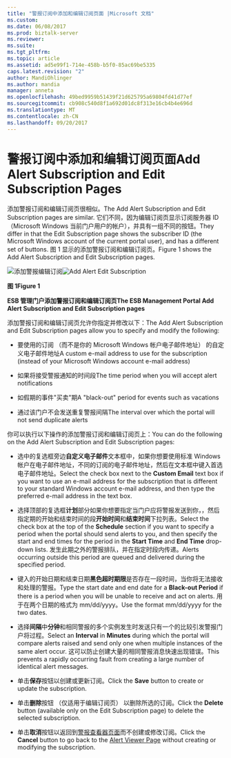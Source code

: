 ```yaml
---
title: "警报订阅中添加和编辑订阅页面 |Microsoft 文档"
ms.custom: 
ms.date: 06/08/2017
ms.prod: biztalk-server
ms.reviewer: 
ms.suite: 
ms.tgt_pltfrm: 
ms.topic: article
ms.assetid: ad5e99f1-714e-458b-b5f0-85ac69be5335
caps.latest.revision: "2"
author: MandiOhlinger
ms.author: mandia
manager: anneta
ms.openlocfilehash: 49bed9959b51439f21d625795a69804fd41d77ef
ms.sourcegitcommit: cb908c540d8f1a692d01dc8f313e16cb4b4e696d
ms.translationtype: MT
ms.contentlocale: zh-CN
ms.lasthandoff: 09/20/2017
---
```

# <a name="add-alert-subscription-and-edit-subscription-pages"></a><span data-ttu-id="a52b4-102">警报订阅中添加和编辑订阅页面</span><span class="sxs-lookup"><span data-stu-id="a52b4-102">Add Alert Subscription and Edit Subscription Pages</span></span>
<span data-ttu-id="a52b4-103">添加警报订阅和编辑订阅页很相似。</span><span class="sxs-lookup"><span data-stu-id="a52b4-103">The Add Alert Subscription and Edit Subscription pages are similar.</span></span> <span data-ttu-id="a52b4-104">它们不同，因为编辑订阅页显示订阅服务器 ID （Microsoft Windows 当前门户用户的帐户），并具有一组不同的按钮。</span><span class="sxs-lookup"><span data-stu-id="a52b4-104">They differ in that the Edit Subscription page shows the subscriber ID (the Microsoft Windows account of the current portal user), and has a different set of buttons.</span></span> <span data-ttu-id="a52b4-105">图 1 显示的添加警报订阅和编辑订阅页。</span><span class="sxs-lookup"><span data-stu-id="a52b4-105">Figure 1 shows the Add Alert Subscription and Edit Subscription pages.</span></span>  
  
 <span data-ttu-id="a52b4-106">![添加警报编辑订阅](../esb-toolkit/media/ch8-addalerteditsubscription.gif "Ch8 AddAlertEditSubscription")</span><span class="sxs-lookup"><span data-stu-id="a52b4-106">![Add Alert Edit Subscription](../esb-toolkit/media/ch8-addalerteditsubscription.gif "Ch8-AddAlertEditSubscription")</span></span>  
  
 <span data-ttu-id="a52b4-107">**图 1**</span><span class="sxs-lookup"><span data-stu-id="a52b4-107">**Figure 1**</span></span>  
  
 <span data-ttu-id="a52b4-108">**ESB 管理门户添加警报订阅和编辑订阅页**</span><span class="sxs-lookup"><span data-stu-id="a52b4-108">**The ESB Management Portal Add Alert Subscription and Edit Subscription pages**</span></span>  
  
 <span data-ttu-id="a52b4-109">添加警报订阅和编辑订阅页允许你指定并修改以下：</span><span class="sxs-lookup"><span data-stu-id="a52b4-109">The Add Alert Subscription and Edit Subscription pages allow you to specify and modify the following:</span></span>  
  
-   <span data-ttu-id="a52b4-110">要使用的订阅 （而不是你的 Microsoft Windows 帐户电子邮件地址） 的自定义电子邮件地址</span><span class="sxs-lookup"><span data-stu-id="a52b4-110">A custom e-mail address to use for the subscription (instead of your Microsoft Windows account e-mail address)</span></span>  
  
-   <span data-ttu-id="a52b4-111">如果将接受警报通知的时间段</span><span class="sxs-lookup"><span data-stu-id="a52b4-111">The time period when you will accept alert notifications</span></span>  
  
-   <span data-ttu-id="a52b4-112">如假期的事件"买卖"期</span><span class="sxs-lookup"><span data-stu-id="a52b4-112">A "black-out" period for events such as vacations</span></span>  
  
-   <span data-ttu-id="a52b4-113">通过该门户不会发送重复警报间隔</span><span class="sxs-lookup"><span data-stu-id="a52b4-113">The interval over which the portal will not send duplicate alerts</span></span>  
  
 <span data-ttu-id="a52b4-114">你可以执行以下操作的添加警报订阅和编辑订阅页上：</span><span class="sxs-lookup"><span data-stu-id="a52b4-114">You can do the following on the Add Alert Subscription and Edit Subscription pages:</span></span>  
  
-   <span data-ttu-id="a52b4-115">选中的复选框旁边**自定义电子邮件**文本框中，如果你想要使用标准 Windows 帐户在电子邮件地址，不同的订阅的电子邮件地址，然后在文本框中键入首选电子邮件地址。</span><span class="sxs-lookup"><span data-stu-id="a52b4-115">Select the check box next to the **Custom Email** text box if you want to use an e-mail address for the subscription that is different to your standard Windows account e-mail address, and then type the preferred e-mail address in the text box.</span></span>  
  
-   <span data-ttu-id="a52b4-116">选择顶部的复选框**计划**部分如果你想要指定当门户应将警报发送到你，，然后指定期的开始和结束时间的段**开始时间**和**结束时间**下拉列表。</span><span class="sxs-lookup"><span data-stu-id="a52b4-116">Select the check box at the top of the **Schedule** section if you want to specify a period when the portal should send alerts to you, and then specify the start and end times for the period in the **Start Time** and **End Time** drop-down lists.</span></span> <span data-ttu-id="a52b4-117">发生此期之外的警报排队，并在指定时段内传递。</span><span class="sxs-lookup"><span data-stu-id="a52b4-117">Alerts occurring outside this period are queued and delivered during the specified period.</span></span>  
  
-   <span data-ttu-id="a52b4-118">键入的开始日期和结束日期**黑色超时期限**是否存在一段时间，当你将无法接收和处理的警报。</span><span class="sxs-lookup"><span data-stu-id="a52b4-118">Type the start date and end date for a **Black-out Period** if there is a period when you will be unable to receive and act on alerts.</span></span> <span data-ttu-id="a52b4-119">用于在两个日期的格式为 mm/dd/yyyy。</span><span class="sxs-lookup"><span data-stu-id="a52b4-119">Use the format mm/dd/yyyy for the two dates.</span></span>  
  
-   <span data-ttu-id="a52b4-120">选择**间隔**中**分钟**和相同警报的多个实例发生时发送只有一个的比较引发警报门户将过程。</span><span class="sxs-lookup"><span data-stu-id="a52b4-120">Select an **Interval** in **Minutes** during which the portal will compare alerts raised and send only one when multiple instances of the same alert occur.</span></span> <span data-ttu-id="a52b4-121">这可以防止创建大量的相同警报消息快速出现错误。</span><span class="sxs-lookup"><span data-stu-id="a52b4-121">This prevents a rapidly occurring fault from creating a large number of identical alert messages.</span></span>  
  
-   <span data-ttu-id="a52b4-122">单击**保存**按钮以创建或更新订阅。</span><span class="sxs-lookup"><span data-stu-id="a52b4-122">Click the **Save** button to create or update the subscription.</span></span>  
  
-   <span data-ttu-id="a52b4-123">单击**删除**按钮 （仅适用于编辑订阅页） 以删除所选的订阅。</span><span class="sxs-lookup"><span data-stu-id="a52b4-123">Click the **Delete** button (available only on the Edit Subscription page) to delete the selected subscription.</span></span>  
  
-   <span data-ttu-id="a52b4-124">单击**取消**按钮以返回到[警报查看器页面](../esb-toolkit/alert-viewer-page.md)而不创建或修改订阅。</span><span class="sxs-lookup"><span data-stu-id="a52b4-124">Click the **Cancel** button to go back to the [Alert Viewer Page](../esb-toolkit/alert-viewer-page.md) without creating or modifying the subscription.</span></span>